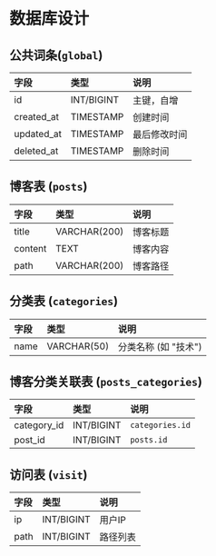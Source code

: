 # 数据库设计

## 公共词条(`global`)

| 字段       | 类型         | 说明                   |
| :--------- | :----------- | :--------------------- |
| id         | INT/BIGINT   | 主键，自增             |
| created_at | TIMESTAMP    | 创建时间               |
| updated_at | TIMESTAMP    | 最后修改时间           |
| deleted_at     | TIMESTAMP  | 删除时间 |

## 博客表 (`posts`)

| 字段    | 类型         | 说明     |
| :------ | :----------- | :------- |
| title   | VARCHAR(200) | 博客标题 |
| content | TEXT         | 博客内容 |
| path    | VARCHAR(200) | 博客路径 |

## 分类表 (`categories`)

| 字段 | 类型        | 说明                 |
| :--- | :---------- | :------------------- |
| name | VARCHAR(50) | 分类名称 (如 "技术") |

## 博客分类关联表 (`posts_categories`)

| 字段        | 类型       | 说明            |
| :---------- | :--------- | :-------------- |
| category_id | INT/BIGINT | `categories.id` |
| post_id     | INT/BIGINT | `posts.id`      |

## 访问表 (`visit`)

| 字段 | 类型       | 说明     |
| :--- | :--------- | :------- |
| ip   | INT/BIGINT | 用户IP   |
| path | INT/BIGINT | 路径列表 |